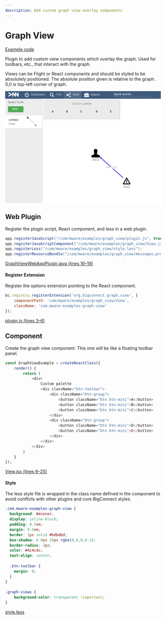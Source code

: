 ```yaml
---
description: Add custom graph view overlay components
---
```


# Graph View

[Example code](https://github.com/mware-solutions/doc-examples/blob/master/extension-graph-view)

Plugin to add custom view components which overlay the graph. Used for toolbars, etc., that interact with the graph.

Views can be Flight or React components and should be styled to be absolutely positioned. The absolute position given is relative to the graph. 0,0 is top-left corner of graph.

![](../../.gitbook/assets/image%20%2821%29.png)

## Web Plugin

Register the plugin script, React component, and less in a web plugin.

```java
app.registerJavaScript("/com/mware/examples/graph_view/plugin.js", true);
app.registerJavaScriptComponent("/com/mware/examples/graph_view/View.jsx");
app.registerLess("/com/mware/examples/graph_view/style.less");
app.registerResourceBundle("/com/mware/examples/graph_view/messages.properties");
```

[GraphViewWebAppPlugin.java \(lines 16–19\)](https://github.com/mware-solutions/doc-examples/blob/master/extension-graph-view/src/main/java/com/mware/examples/graph_view/GraphViewWebAppPlugin.java#L16-L19)

#### Register Extension <a id="register-extension"></a>

Register the options extension pointing to the React component.

```javascript
bc.registry.registerExtension('org.bigconnect.graph.view', {
    componentPath: 'com/mware/examples/graph_view/View',
    className: 'com.mware-examples-graph-view'
});
```

[plugin.js \(lines 3–6\)](https://github.com/mware-solutions/doc-examples/blob/master/extension-graph-view/src/main/resources/com/mware/examples/graph_view/plugin.js#L3-L6)

## Component

Create the graph view component. This one will be like a floating toolbar panel.

```javascript
const GraphViewExample = createReactClass({
    render() {
        return (
            <div>
                Custom palette
                <div className="btn-toolbar">
                    <div className="btn-group">
                        <button className="btn btn-mini">A</button>
                        <button className="btn btn-mini">B</button>
                        <button className="btn btn-mini">C</button>
                    </div>
                    <div className="btn-group">
                        <button className="btn btn-mini">D</button>
                        <button className="btn btn-mini">E</button>
                    </div>
                </div>
            </div>
        )
    }
});
```

[View.jsx \(lines 6–25\)](https://github.com/mware-solutions/doc-examples/blob/master/extension-graph-view/src/main/resources/com/mware/examples/graph_view/View.jsx#L6-L25)

#### Style <a id="style"></a>

The less style file is wrapped in the class name defined in the component to avoid conflicts with other plugins and core BigConnect styles.

```css
.com.mware-examples-graph-view {
  background: #ececec;
  display: inline-block;
  padding: 0.5em;
  margin: 0.5em;
  border: 1px solid #bdbdbd;
  box-shadow: 0 0px 20px rgba(0,0,0,0.1);
  border-radius: 2px;
  color: #4c4c4c;
  text-align: center;

  .btn-toolbar {
    margin: 0;
  } 
}

.graph-views {
    background-color: transparent !important;
}
```

[style.less](https://github.com/mware-solutions/doc-examples/blob/master/extension-graph-view/src/main/resources/com/mware/examples/graph_view/style.less)


